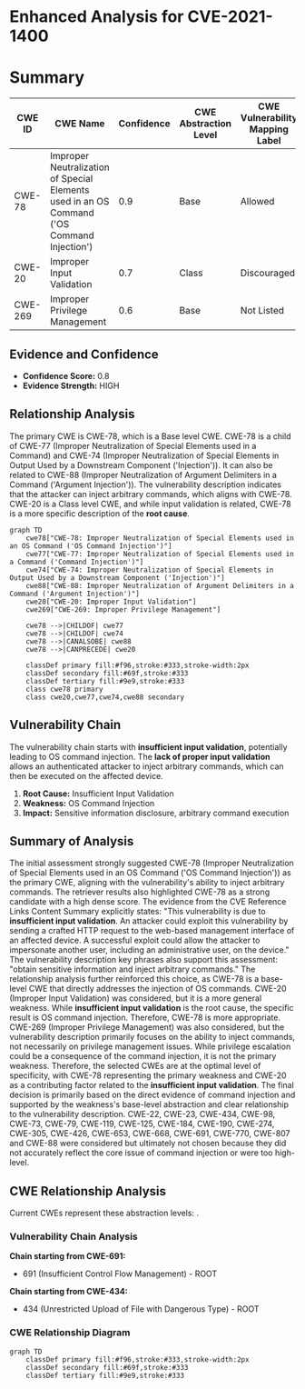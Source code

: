 # Enhanced Analysis for CVE-2021-1400

# Summary
| CWE ID | CWE Name | Confidence | CWE Abstraction Level | CWE Vulnerability Mapping Label | CWE-Vulnerability Mapping Notes |
|---|---|---|---|---|---|
| CWE-78 | Improper Neutralization of Special Elements used in an OS Command ('OS Command Injection') | 0.9 | Base | Allowed | Primary CWE |
| CWE-20 | Improper Input Validation | 0.7 | Class | Discouraged | Secondary Candidate |
| CWE-269 | Improper Privilege Management | 0.6 | Base | Not Listed | Secondary Candidate |

## Evidence and Confidence

*   **Confidence Score:** 0.8
*   **Evidence Strength:** HIGH

## Relationship Analysis
The primary CWE is CWE-78, which is a Base level CWE. CWE-78 is a child of CWE-77 (Improper Neutralization of Special Elements used in a Command) and CWE-74 (Improper Neutralization of Special Elements in Output Used by a Downstream Component ('Injection')). It can also be related to CWE-88 (Improper Neutralization of Argument Delimiters in a Command ('Argument Injection')). The vulnerability description indicates that the attacker can inject arbitrary commands, which aligns with CWE-78. CWE-20 is a Class level CWE, and while input validation is related, CWE-78 is a more specific description of the **root cause**.

```mermaid
graph TD
    cwe78["CWE-78: Improper Neutralization of Special Elements used in an OS Command ('OS Command Injection')"]
    cwe77["CWE-77: Improper Neutralization of Special Elements used in a Command ('Command Injection')"]
    cwe74["CWE-74: Improper Neutralization of Special Elements in Output Used by a Downstream Component ('Injection')"]
    cwe88["CWE-88: Improper Neutralization of Argument Delimiters in a Command ('Argument Injection')"]
    cwe20["CWE-20: Improper Input Validation"]
    cwe269["CWE-269: Improper Privilege Management"]

    cwe78 -->|CHILDOF| cwe77
    cwe78 -->|CHILDOF| cwe74
    cwe78 -->|CANALSOBE| cwe88
    cwe78 -->|CANPRECEDE| cwe20
    
    classDef primary fill:#f96,stroke:#333,stroke-width:2px
    classDef secondary fill:#69f,stroke:#333
    classDef tertiary fill:#9e9,stroke:#333
    class cwe78 primary
    class cwe20,cwe77,cwe74,cwe88 secondary
```

## Vulnerability Chain
The vulnerability chain starts with **insufficient input validation**, potentially leading to OS command injection. The **lack of proper input validation** allows an authenticated attacker to inject arbitrary commands, which can then be executed on the affected device.
1.  **Root Cause:** Insufficient Input Validation
2.  **Weakness:** OS Command Injection
3.  **Impact:** Sensitive information disclosure, arbitrary command execution

## Summary of Analysis
The initial assessment strongly suggested CWE-78 (Improper Neutralization of Special Elements used in an OS Command ('OS Command Injection')) as the primary CWE, aligning with the vulnerability's ability to inject arbitrary commands. The retriever results also highlighted CWE-78 as a strong candidate with a high dense score.
The evidence from the CVE Reference Links Content Summary explicitly states: "This vulnerability is due to **insufficient input validation**. An attacker could exploit this vulnerability by sending a crafted HTTP request to the web-based management interface of an affected device. A successful exploit could allow the attacker to impersonate another user, including an administrative user, on the device."
The vulnerability description key phrases also support this assessment: "obtain sensitive information and inject arbitrary commands."
The relationship analysis further reinforced this choice, as CWE-78 is a base-level CWE that directly addresses the injection of OS commands.
CWE-20 (Improper Input Validation) was considered, but it is a more general weakness. While **insufficient input validation** is the root cause, the specific result is OS command injection. Therefore, CWE-78 is more appropriate.
CWE-269 (Improper Privilege Management) was also considered, but the vulnerability description primarily focuses on the ability to inject commands, not necessarily on privilege management issues. While privilege escalation could be a consequence of the command injection, it is not the primary weakness.
Therefore, the selected CWEs are at the optimal level of specificity, with CWE-78 representing the primary weakness and CWE-20 as a contributing factor related to the **insufficient input validation**.
The final decision is primarily based on the direct evidence of command injection and supported by the weakness's base-level abstraction and clear relationship to the vulnerability description.
CWE-22, CWE-23, CWE-434, CWE-98, CWE-73, CWE-79, CWE-119, CWE-125, CWE-184, CWE-190, CWE-274, CWE-305, CWE-426, CWE-653, CWE-668, CWE-691, CWE-770, CWE-807 and CWE-88 were considered but ultimately not chosen because they did not accurately reflect the core issue of command injection or were too high-level.


## CWE Relationship Analysis

Current CWEs represent these abstraction levels: .


### Vulnerability Chain Analysis

**Chain starting from CWE-691:**
- 691 (Insufficient Control Flow Management) - ROOT


**Chain starting from CWE-434:**
- 434 (Unrestricted Upload of File with Dangerous Type) - ROOT



### CWE Relationship Diagram

```mermaid
graph TD
    classDef primary fill:#f96,stroke:#333,stroke-width:2px
    classDef secondary fill:#69f,stroke:#333
    classDef tertiary fill:#9e9,stroke:#333
```